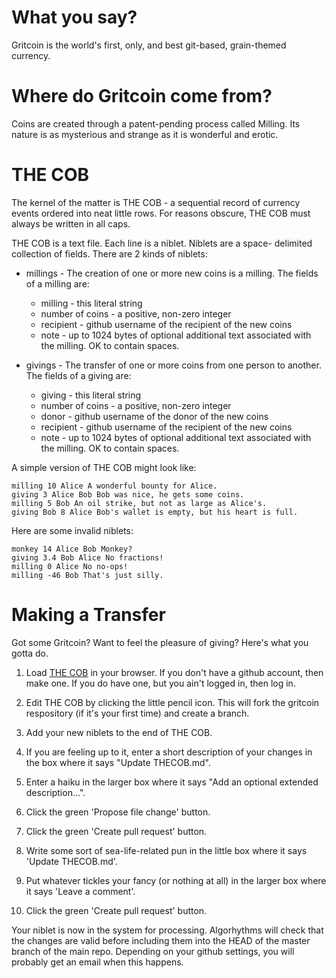 # What you say?

Gritcoin is the world's first, only, and best git-based, grain-themed currency.

# Where do Gritcoin come from?

Coins are created through a patent-pending process called Milling.  Its nature
is as mysterious and strange as it is wonderful and erotic.

# THE COB #

The kernel of the matter is THE COB - a sequential record of currency
events ordered into neat little rows.  For reasons obscure, THE COB must
always be written in all caps.

THE COB is a text file.  Each line is a niblet.  Niblets are a space-
delimited collection of fields.  There are 2 kinds of niblets:

* millings - The creation of one or more new coins is a milling.  The
fields of a milling are:

   * milling - this literal string
   * number of coins - a positive, non-zero integer
   * recipient - github username of the recipient of the new coins
   * note - up to 1024 bytes of optional additional text associated with the milling.  OK to contain spaces.

* givings - The transfer of one or more coins from one person to another.
The fields of a giving are:

   * giving - this literal string
   * number of coins - a positive, non-zero integer
   * donor - github username of the donor of the new coins
   * recipient - github username of the recipient of the new coins
   * note - up to 1024 bytes of optional additional text associated with the milling.  OK to contain spaces.

A simple version of THE COB might look like:

    milling 10 Alice A wonderful bounty for Alice.
    giving 3 Alice Bob Bob was nice, he gets some coins.
    milling 5 Bob An oil strike, but not as large as Alice's.
    giving Bob 8 Alice Bob's wallet is empty, but his heart is full.

Here are some invalid niblets:

    monkey 14 Alice Bob Monkey?
    giving 3.4 Bob Alice No fractions!
    milling 0 Alice No no-ops!
    milling -46 Bob That's just silly.

# Making a Transfer #

Got some Gritcoin?  Want to feel the pleasure of giving?  Here's what
you gotta do.

1. Load [THE COB](THECOB.md) in your browser.  If you don't have a github account, 
then make one.  If you do have one, but you ain't logged in, then log in.

2. Edit THE COB by clicking the little pencil icon.  This will fork the gritcoin
respository (if it's your first time) and create a branch.

3. Add your new niblets to the end of THE COB.

4. If you are feeling up to it, enter a short description of your changes in the
box where it says "Update THECOB.md".

5. Enter a haiku in the larger box where it says "Add an optional extended description...".

7. Click the green 'Propose file change' button.

8. Click the green 'Create pull request' button.

9. Write some sort of sea-life-related pun in the little box where it says 'Update THECOB.md'.

10. Put whatever tickles your fancy (or nothing at all) in the larger box where it says
'Leave a comment'.

11. Click the green 'Create pull request' button.

Your niblet is now in the system for processing.  Algorhythms will check that
the changes are valid before including them into the HEAD of the master branch
of the main repo.  Depending on your github settings, you will probably get an
email when this happens.
